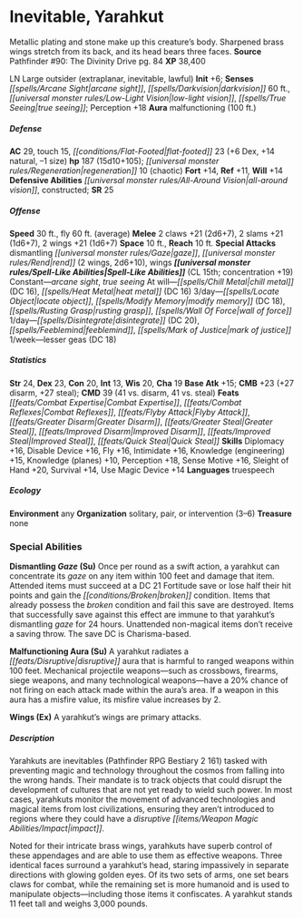 ﻿---
cssclass: [monsters]
title1: Inevitable, Yarahkut
desc_short: Metallic plating and stone make up this creature's body. Sharpened brass
  wings stretch from its back, and its head bears three faces.
title2: Yarahkut
CR: 14
sources:
- name: 'Pathfinder #90: The Divinity Drive'
  page: 84
  link: http://paizo.com/products/btpy95bw?Pathfinder-Adventure-Path-90-The-Divinity-Drive
XP: 38400
alignment: LN
size: Large
type: outsider
subtypes:
- extraplanar
- inevitable
- lawful
initiative:
  bonus: 6
senses:
  arcane sight: true
  darkvision: 60
  low-light vision: true
  true seeing: true
auras:
- name: malfunctioning
  radius: 100
AC:
  AC: 29
  touch: 15
  flat_footed: 23
  components:
    dex: 6
    natural: 14
    size: -1
HP:
  HP: 187
  long: 15d10+105
  regeneration: 10
  regeneration_weakness: chaotic
saves:
  fort: 14
  ref: 11
  will: 14
defensive_abilities:
- all-around vision
- constructed
SR: 25
speeds:
  base: 30
  fly: 60
  fly_maneuverability: average
attacks:
  melee:
  - - text: 2 claws +21 (2d6+7)
      entries:
      - - damage: 2d6+7
      count: 2
      attack: claws
      bonus:
      - 21
    - text: 2 slams +21 (1d6+7)
      entries:
      - - damage: 1d6+7
      count: 2
      attack: slams
      bonus:
      - 21
    - text: 2 wings +21 (1d6+7)
      entries:
      - - damage: 1d6+7
      count: 2
      attack: wings
      bonus:
      - 21
  special:
  - dismantling gaze
  - rend (2 wings, 2d6+10)
  - wings
space: 10
reach: 10
spell_like_abilities:
  entries:
  - name: arcane sight
    source: default
    freq: Constant
  - name: true seeing
    source: default
    freq: Constant
  - name: chill metal
    source: default
    freq: At will
    DC: 16
  - name: heat metal
    source: default
    freq: At will
    DC: 16
  - name: locate object
    source: default
    freq: 3/day
  - name: modify memory
    source: default
    freq: 3/day
    DC: 18
  - name: rusting grasp
    source: default
    freq: 3/day
  - name: wall of force
    source: default
    freq: 3/day
  - name: disintegrate
    source: default
    freq: 1/day
    DC: 20
  - name: feeblemind
    source: default
    freq: 1/day
  - name: mark of justice
    source: default
    freq: 1/day
  - name: lesser geas
    source: default
    freq: 1/week
    DC: 18
  sources:
  - name: default
    CL: 15
    concentration: 19
ability_scores:
  STR: 24
  DEX: 23
  CON: 20
  INT: 13
  WIS: 20
  CHA: 19
BAB: 15
CMB: 23
CMB_other: +27 disarm, +27 steal
CMD: 39
CMD_other: 41 vs. disarm, 41 vs. steal
feats:
- name: Combat Expertise
- name: Combat Reflexes
- name: Flyby Attack
- name: Greater Disarm
- superscripts:
  - APG
  name: Greater Steal
- name: Improved Disarm
- superscripts:
  - APG
  name: Improved Steal
- superscripts:
  - UC
  name: Quick Steal
skills:
  Diplomacy: 16
  Disable Device: 16
  Fly: 16
  Intimidate: 16
  Knowledge (engineering): 15
  Knowledge (planes): 10
  Perception: 18
  Sense Motive: 16
  Sleight of Hand: 20
  Survival: 14
  Use Magic Device: 14
languages:
- truespeech
ecology:
  environment: any
  organization: solitary, pair, or intervention (3-6)
  treasure_type: none
special_abilities:
  Dismantling Gaze (Su): Once per round as a swift action, a yarahkut can concentrate
    its gaze on any item within 100 feet and damage that item. Attended items must
    succeed at a DC 21 Fortitude save or lose half their hit points and gain the broken
    condition. Items that already possess the broken condition and fail this save
    are destroyed. Items that successfully save against this effect are immune to
    that yarahkut's dismantling gaze for 24 hours. Unattended non-magical items don't
    receive a saving throw. The save DC is Charisma-based.
  Malfunctioning Aura (Su): A yarahkut radiates a disruptive aura that is harmful
    to ranged weapons within 100 feet. Mechanical projectile weapons-such as crossbows,
    firearms, siege weapons, and many technological weapons-have a 20% chance of not
    firing on each attack made within the aura's area. If a weapon in this aura has
    a misfire value, its misfire value increases by 2.
  Wings (Ex): A yarahkut's wings are primary attacks.
desc_long: |-
  Yarahkuts are inevitables (Pathfinder RPG Bestiary 2 161) tasked with preventing magic and technology throughout the cosmos from falling into the wrong hands. Their mandate is to track objects that could disrupt the development of cultures that are not yet ready to wield such power. In most cases, yarahkuts monitor the movement of advanced technologies and magical items from lost civilizations, ensuring they aren't introduced to regions where they could have a disruptive impact.

  Noted for their intricate brass wings, yarahkuts have superb control of these appendages and are able to use them as effective weapons. Three identical faces surround a yarahkut's head, staring impassively in separate directions with glowing golden eyes. Of its two sets of arms, one set bears claws for combat, while the remaining set is more humanoid and is used to manipulate objects-including those items it confiscates. A yarahkut stands 11 feet tall and weighs 3,000 pounds.

---

# Inevitable, Yarahkut
Metallic plating and stone make up this creature’s body. Sharpened brass wings stretch from its back, and its head bears three faces.
**Source** Pathfinder #90: The Divinity Drive pg. 84
**XP** 38,400

LN Large outsider (extraplanar, inevitable, lawful)
**Init** +6; **Senses** _[[spells/Arcane Sight|arcane sight]]_, _[[spells/Darkvision|darkvision]]_ 60 ft., _[[universal monster rules/Low-Light Vision|low-light vision]]_, _[[spells/True Seeing|true seeing]]_; Perception +18
**Aura** malfunctioning (100 ft.)

##### Defense

**AC** 29, touch 15, _[[conditions/Flat-Footed|flat-footed]]_ 23 (+6 Dex, +14 natural, –1 size)
**hp** 187 (15d10+105); _[[universal monster rules/Regeneration|regeneration]]_ 10 (chaotic)
**Fort** +14, **Ref** +11, **Will** +14
**Defensive Abilities** _[[universal monster rules/All-Around Vision|all-around vision]]_, constructed; **SR** 25

##### Offense
**Speed** 30 ft., fly 60 ft. (average)
**Melee** 2 claws +21 (2d6+7), 2 slams +21 (1d6+7), 2 wings +21 (1d6+7)
**Space** 10 ft., **Reach** 10 ft.
**Special Attacks** dismantling _[[universal monster rules/Gaze|gaze]]_, _[[universal monster rules/Rend|rend]]_ (2 wings, 2d6+10), wings
**_[[universal monster rules/Spell-Like Abilities|Spell-Like Abilities]]_** (CL 15th; concentration +19)
Constant—_arcane sight_, _true seeing_
At will—_[[spells/Chill Metal|chill metal]]_ (DC 16), _[[spells/Heat Metal|heat metal]]_ (DC 16)
3/day—_[[spells/Locate Object|locate object]]_, _[[spells/Modify Memory|modify memory]]_ (DC 18), _[[spells/Rusting Grasp|rusting grasp]]_, _[[spells/Wall Of Force|wall of force]]_
1/day—_[[spells/Disintegrate|disintegrate]]_ (DC 20), _[[spells/Feeblemind|feeblemind]]_, _[[spells/Mark of Justice|mark of justice]]_
1/week—lesser geas (DC 18)

##### Statistics
**Str** 24, **Dex** 23, **Con** 20, **Int** 13, **Wis** 20, **Cha** 19
**Base Atk** +15; **CMB** +23 (+27 disarm, +27 steal); **CMD** 39 (41 vs. disarm, 41 vs. steal)
**Feats** _[[feats/Combat Expertise|Combat Expertise]]_, _[[feats/Combat Reflexes|Combat Reflexes]]_, _[[feats/Flyby Attack|Flyby Attack]]_, _[[feats/Greater Disarm|Greater Disarm]]_, _[[feats/Greater Steal|Greater Steal]]_, _[[feats/Improved Disarm|Improved Disarm]]_, _[[feats/Improved Steal|Improved Steal]]_, _[[feats/Quick Steal|Quick Steal]]_
**Skills** Diplomacy +16, Disable Device +16, Fly +16, Intimidate +16, Knowledge (engineering) +15, Knowledge (planes) +10, Perception +18, Sense Motive +16, Sleight of Hand +20, Survival +14, Use Magic Device +14
**Languages** truespeech

##### Ecology

**Environment** any
**Organization** solitary, pair, or intervention (3–6)
**Treasure** none

### Special Abilities

**Dismantling _Gaze_ (Su)** Once per round as a swift action, a yarahkut can concentrate its _gaze_ on any item within 100 feet and damage that item. Attended items must succeed at a DC 21 Fortitude save or lose half their hit points and gain the _[[conditions/Broken|broken]]_ condition. Items that already possess the _broken_ condition and fail this save are destroyed. Items that successfully save against this effect are immune to that yarahkut’s dismantling _gaze_ for 24 hours. Unattended non-magical items don’t receive a saving throw. The save DC is Charisma-based.

**Malfunctioning Aura (Su)** A yarahkut radiates a _[[feats/Disruptive|disruptive]]_ aura that is harmful to ranged weapons within 100 feet. Mechanical projectile weapons—such as crossbows, firearms, siege weapons, and many technological weapons—have a 20% chance of not firing on each attack made within the aura’s area. If a weapon in this aura has a misfire value, its misfire value increases by 2.

**Wings (Ex)** A yarahkut’s wings are primary attacks.

##### Description

Yarahkuts are inevitables (Pathfinder RPG Bestiary 2 161) tasked with preventing magic and technology throughout the cosmos from falling into the wrong hands. Their mandate is to track objects that could disrupt the development of cultures that are not yet ready to wield such power. In most cases, yarahkuts monitor the movement of advanced technologies and magical items from lost civilizations, ensuring they aren’t introduced to regions where they could have a _disruptive_ _[[items/Weapon Magic Abilities/Impact|impact]]_.

Noted for their intricate brass wings, yarahkuts have superb control of these appendages and are able to use them as effective weapons. Three identical faces surround a yarahkut’s head, staring impassively in separate directions with glowing golden eyes. Of its two sets of arms, one set bears claws for combat, while the remaining set is more humanoid and is used to manipulate objects—including those items it confiscates. A yarahkut stands 11 feet tall and weighs 3,000 pounds.